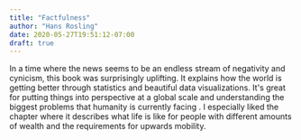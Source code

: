 ```yaml
---
title: "Factfulness"
author: "Hans Rosling"
date: 2020-05-27T19:51:12-07:00
draft: true
---
```


In a time where the news seems to be an endless stream of negativity and cynicism, this book was surprisingly uplifting. It explains how the world is getting better through statistics and beautiful data visualizations. It's great for putting things into perspective at a global scale and understanding the biggest problems that humanity is currently facing . I especially liked the chapter where it describes what life is like for people with different amounts of wealth and the requirements for upwards mobility.
